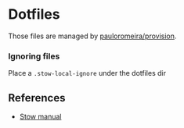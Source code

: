 # Dotfiles
Those files are managed by [pauloromeira/provision](https://github.com/pauloromeira/provision).

### Ignoring files
Place a `.stow-local-ignore` under the dotfiles dir

## References
- [Stow manual](https://www.gnu.org/software/stow/manual/stow.html)
